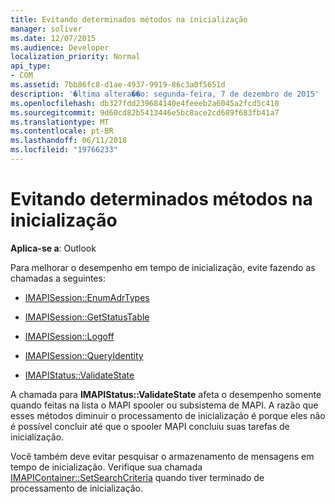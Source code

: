 ```yaml
---
title: Evitando determinados métodos na inicialização
manager: soliver
ms.date: 12/07/2015
ms.audience: Developer
localization_priority: Normal
api_type:
- COM
ms.assetid: 7bb86fc8-d1ae-4937-9919-86c3a0f5651d
description: '�ltima altera��o: segunda-feira, 7 de dezembro de 2015'
ms.openlocfilehash: db327fdd239684140e4feeeb2a6045a2fcd5c410
ms.sourcegitcommit: 9d60cd82b5413446e5bc8ace2cd689f683fb41a7
ms.translationtype: MT
ms.contentlocale: pt-BR
ms.lasthandoff: 06/11/2018
ms.locfileid: "19766233"
---
```

# <a name="avoiding-certain-methods-at-startup"></a>Evitando determinados métodos na inicialização

 
  
**Aplica-se a**: Outlook 
  
Para melhorar o desempenho em tempo de inicialização, evite fazendo as chamadas a seguintes:
  
- [IMAPISession::EnumAdrTypes](imapisession-enumadrtypes.md)
    
- [IMAPISession::GetStatusTable](imapisession-getstatustable.md)
    
- [IMAPISession::Logoff](imapisession-logoff.md)
    
- [IMAPISession::QueryIdentity](imapisession-queryidentity.md)
    
- [IMAPIStatus::ValidateState](imapistatus-validatestate.md)
    
A chamada para **IMAPIStatus::ValidateState** afeta o desempenho somente quando feitas na lista o MAPI spooler ou subsistema de MAPI. A razão que esses métodos diminuir o processamento de inicialização é porque eles não é possível concluir até que o spooler MAPI concluiu suas tarefas de inicialização. 
  
Você também deve evitar pesquisar o armazenamento de mensagens em tempo de inicialização. Verifique sua chamada [IMAPIContainer::SetSearchCriteria](imapicontainer-setsearchcriteria.md) quando tiver terminado de processamento de inicialização. 
  

